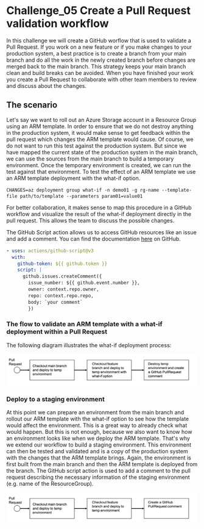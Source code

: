 # Challenge_05 Create a Pull Request validation workflow

In this challenge we will create a GitHub worflow that is used to validate a Pull Request.
If you work on a new feature or if you make changes to your production system, a best practice is to create a branch from your main branch and do all the work in the newly created branch before changes are merged back to the main branch. This strategy keeps your main branch clean and build breaks can be avoided. When you have finished your work you create a Pull Request to collaborate with other team members to review and discuss about the changes.

## The scenario

Let's say we want to roll out an Azure Storage account in a Resource Group using an ARM template. In order to ensure that we do not destroy anything in the production system, it would make sense to get feedback within the pull request which changes the ARM template would cause. Of course, we do not want to run this test against the production system. But since we have mapped the current state of the production system in the main branch, we can use the sources from the main branch to build a temporary environment. Once the temporary environment is created, we can run the test against that environment. To test the effect of an ARM template we use an ARM template deployment with the what-if option. 

```shell
CHANGES=az deployment group what-if -n demo01 -g rg-name --template-file path/to/template --parameters param01=value01
```

For better collaboration, it makes sense to map this procedure in a GitHub workflow and visualize the result of the what-if deployment directly in the pull request. This allows the team to discuss the possible changes.

The GitHub Script action allows us to access GitHub resources like an issue and add a comment. You can find the documentation [here](https://github.com/actions/github-script) on GitHub. 

``` yaml
- uses: actions/github-script@v3
  with: 
    github-token: ${{ github.token }}
    script: |
      github.issues.createComment({
        issue_number: ${{ github.event.number }},
        owner: context.repo.owner,
        repo: context.repo.repo,
        body: `your comment`
        })

```

### The flow to validate an ARM template with a what-if deployment within a Pull Request

The following diagram illustrates the what-if deployment process:

![what-if overview](images/what-if-overview.png)


### Deploy to a staging environment

At this point we can prepare an environment from the main branch and rollout our ARM template with the what-if option to see how the template would affect the environment. 
This is a great way to already check what would happen. But this is not enough, because we also want to know how an environment looks like when we deploy the ARM template. That's why we extend our workflow to build a staging environment. This environment can then be tested and validated and is a copy of the production system with the changes that the ARM template brings. 
Again, the environment is first built from the main branch and then the ARM template is deployed from the branch. The GitHub script action is used to add a comment to the pull request describing the necessary information of the staging environment (e.g. name of the ResourceGroup).

![staging-workflow](images/staging-workfow.png)



